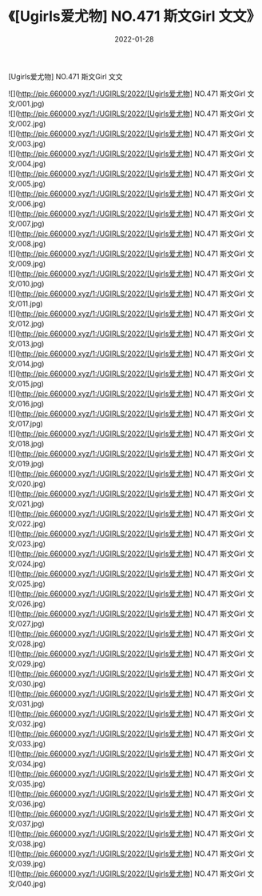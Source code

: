 ﻿---
layout: post
title:  《[Ugirls爱尤物] NO.471 斯文Girl 文文》
date:   2022-01-28
img: http://pic.660000.xyz/1:/UGIRLS/2022/[Ugirls爱尤物] NO.471 斯文Girl 文文/000.jpg
categories: [美女, 清纯, 唯美]
---

[Ugirls爱尤物] NO.471 斯文Girl 文文

 ![](http://pic.660000.xyz/1:/UGIRLS/2022/[Ugirls爱尤物] NO.471 斯文Girl 文文/001.jpg) <br>![](http://pic.660000.xyz/1:/UGIRLS/2022/[Ugirls爱尤物] NO.471 斯文Girl 文文/002.jpg) <br>![](http://pic.660000.xyz/1:/UGIRLS/2022/[Ugirls爱尤物] NO.471 斯文Girl 文文/003.jpg) <br>![](http://pic.660000.xyz/1:/UGIRLS/2022/[Ugirls爱尤物] NO.471 斯文Girl 文文/004.jpg) <br>![](http://pic.660000.xyz/1:/UGIRLS/2022/[Ugirls爱尤物] NO.471 斯文Girl 文文/005.jpg) <br>![](http://pic.660000.xyz/1:/UGIRLS/2022/[Ugirls爱尤物] NO.471 斯文Girl 文文/006.jpg) <br>![](http://pic.660000.xyz/1:/UGIRLS/2022/[Ugirls爱尤物] NO.471 斯文Girl 文文/007.jpg) <br>![](http://pic.660000.xyz/1:/UGIRLS/2022/[Ugirls爱尤物] NO.471 斯文Girl 文文/008.jpg) <br>![](http://pic.660000.xyz/1:/UGIRLS/2022/[Ugirls爱尤物] NO.471 斯文Girl 文文/009.jpg) <br>![](http://pic.660000.xyz/1:/UGIRLS/2022/[Ugirls爱尤物] NO.471 斯文Girl 文文/010.jpg) <br>![](http://pic.660000.xyz/1:/UGIRLS/2022/[Ugirls爱尤物] NO.471 斯文Girl 文文/011.jpg) <br>![](http://pic.660000.xyz/1:/UGIRLS/2022/[Ugirls爱尤物] NO.471 斯文Girl 文文/012.jpg) <br>![](http://pic.660000.xyz/1:/UGIRLS/2022/[Ugirls爱尤物] NO.471 斯文Girl 文文/013.jpg) <br>![](http://pic.660000.xyz/1:/UGIRLS/2022/[Ugirls爱尤物] NO.471 斯文Girl 文文/014.jpg) <br>![](http://pic.660000.xyz/1:/UGIRLS/2022/[Ugirls爱尤物] NO.471 斯文Girl 文文/015.jpg) <br>![](http://pic.660000.xyz/1:/UGIRLS/2022/[Ugirls爱尤物] NO.471 斯文Girl 文文/016.jpg) <br>![](http://pic.660000.xyz/1:/UGIRLS/2022/[Ugirls爱尤物] NO.471 斯文Girl 文文/017.jpg) <br>![](http://pic.660000.xyz/1:/UGIRLS/2022/[Ugirls爱尤物] NO.471 斯文Girl 文文/018.jpg) <br>![](http://pic.660000.xyz/1:/UGIRLS/2022/[Ugirls爱尤物] NO.471 斯文Girl 文文/019.jpg) <br>![](http://pic.660000.xyz/1:/UGIRLS/2022/[Ugirls爱尤物] NO.471 斯文Girl 文文/020.jpg) <br>![](http://pic.660000.xyz/1:/UGIRLS/2022/[Ugirls爱尤物] NO.471 斯文Girl 文文/021.jpg) <br>![](http://pic.660000.xyz/1:/UGIRLS/2022/[Ugirls爱尤物] NO.471 斯文Girl 文文/022.jpg) <br>![](http://pic.660000.xyz/1:/UGIRLS/2022/[Ugirls爱尤物] NO.471 斯文Girl 文文/023.jpg) <br>![](http://pic.660000.xyz/1:/UGIRLS/2022/[Ugirls爱尤物] NO.471 斯文Girl 文文/024.jpg) <br>![](http://pic.660000.xyz/1:/UGIRLS/2022/[Ugirls爱尤物] NO.471 斯文Girl 文文/025.jpg) <br>![](http://pic.660000.xyz/1:/UGIRLS/2022/[Ugirls爱尤物] NO.471 斯文Girl 文文/026.jpg) <br>![](http://pic.660000.xyz/1:/UGIRLS/2022/[Ugirls爱尤物] NO.471 斯文Girl 文文/027.jpg) <br>![](http://pic.660000.xyz/1:/UGIRLS/2022/[Ugirls爱尤物] NO.471 斯文Girl 文文/028.jpg) <br>![](http://pic.660000.xyz/1:/UGIRLS/2022/[Ugirls爱尤物] NO.471 斯文Girl 文文/029.jpg) <br>![](http://pic.660000.xyz/1:/UGIRLS/2022/[Ugirls爱尤物] NO.471 斯文Girl 文文/030.jpg) <br>![](http://pic.660000.xyz/1:/UGIRLS/2022/[Ugirls爱尤物] NO.471 斯文Girl 文文/031.jpg) <br>![](http://pic.660000.xyz/1:/UGIRLS/2022/[Ugirls爱尤物] NO.471 斯文Girl 文文/032.jpg) <br>![](http://pic.660000.xyz/1:/UGIRLS/2022/[Ugirls爱尤物] NO.471 斯文Girl 文文/033.jpg) <br>![](http://pic.660000.xyz/1:/UGIRLS/2022/[Ugirls爱尤物] NO.471 斯文Girl 文文/034.jpg) <br>![](http://pic.660000.xyz/1:/UGIRLS/2022/[Ugirls爱尤物] NO.471 斯文Girl 文文/035.jpg) <br>![](http://pic.660000.xyz/1:/UGIRLS/2022/[Ugirls爱尤物] NO.471 斯文Girl 文文/036.jpg) <br>![](http://pic.660000.xyz/1:/UGIRLS/2022/[Ugirls爱尤物] NO.471 斯文Girl 文文/037.jpg) <br>![](http://pic.660000.xyz/1:/UGIRLS/2022/[Ugirls爱尤物] NO.471 斯文Girl 文文/038.jpg) <br>![](http://pic.660000.xyz/1:/UGIRLS/2022/[Ugirls爱尤物] NO.471 斯文Girl 文文/039.jpg) <br>![](http://pic.660000.xyz/1:/UGIRLS/2022/[Ugirls爱尤物] NO.471 斯文Girl 文文/040.jpg) <br>